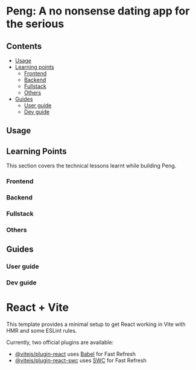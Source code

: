 # Peng: A no nonsense dating app for the serious

## Contents
- [Usage](#usage)
- [Learning points](#learning-points)
    - [Frontend](#frontend)
    - [Backend](#backend)
    - [Fullstack](#fullstack)
    - [Others](#others)
- [Guides](#guides)
    - [User guide](#user-guide)
    - [Dev guide](#dev-guide)

## Usage


## Learning Points
This section covers the technical lessons learnt while building Peng.  

### Frontend


### Backend


### Fullstack


### Others

## Guides

### User guide

### Dev guide

# React + Vite

This template provides a minimal setup to get React working in Vite with HMR and some ESLint rules.

Currently, two official plugins are available:

- [@vitejs/plugin-react](https://github.com/vitejs/vite-plugin-react/blob/main/packages/plugin-react/README.md) uses [Babel](https://babeljs.io/) for Fast Refresh
- [@vitejs/plugin-react-swc](https://github.com/vitejs/vite-plugin-react-swc) uses [SWC](https://swc.rs/) for Fast Refresh
